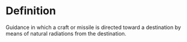 # Definition

Guidance in which a craft or missile is directed toward a destination by
means of natural radiations from the destination.
